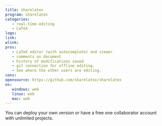 ```yaml
---
title: sharelatex
program: sharelatex
categories:
   - real-time-editing
   - LaTeX
logo: 
link: 
wlink: 
pros:
   - LaTeX editor (with autocomplete) and viewer
   - comments on document
   - history of modifications saved
   - git connection for offline editing.
   - See where the other users are editing.
cons:
opensource: https://github.com/sharelatex/sharelatex
os:
   windows: web
   linux: web
   mac: web
---
```


You can deploy your own version or have a free one collaborator account with unlimited projects.

